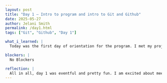 ```yaml
---
layout: post
title: "Day 1 – Intro to program and intro to Git and Github"
date: 2025-05-27
author: Jelani Smith
permalink: /day1.html
tags: ["Git", "Github", "Day 1"]

what_i_learned: |
  Today was the first day of orientation for the program. I met my project groupmates; Fawas, Nabin, and sumi while also learning about different people through the speed networking bingo game we played. Today I took a placement test that consisted of simple python concepts in multiple choice and short answer format. I also learned about Git and Github. Although Github was not foriegn to me, I learned about different Git commands such as git log, clone, and status. I also learned about a Distributed Version Control system. We ended off the day playing Jeparody going over the concepts we learned about Git. I was on team 1 and unfortunatley we lost.

blockers: |
  No Blockers

reflection: |
  All in all, day 1 was eventful and pretty fun. I am excited about meeting my groupmates learning about Git and being able to do more with Github was fun and exciting. I am excited to learn more.
---
```

